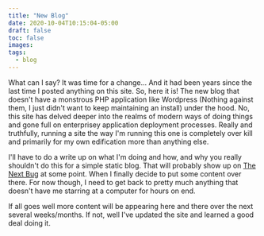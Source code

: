 ```yaml
---
title: "New Blog"
date: 2020-10-04T10:15:04-05:00
draft: false
toc: false
images:
tags: 
  - blog
---
```


What can I say? It was time for a change... And it had been years since the last time I posted anything on this site. So, here it is! The new blog that doesn't have a monstrous PHP application like Wordpress (Nothing against them, I just didn't want to keep maintaining an install) under the hood. No, this site has delved deeper into the realms of modern ways of doing things and gone full on enterprisey application deployment processes. Really and truthfully, running a site the way I'm running this one is completely over kill and primarily for my own edification more than anything else.

I'll have to do a write up on what I'm doing and how, and why you really shouldn't do this for a simple static blog. That will probably show up on [The Next Bug](https://thenextbug.com) at some point. When I finally decide to put some content over there. For now though, I need to get back to pretty much anything that doesn't have me starring at a computer for hours on end.

If all goes well more content will be appearing here and there over the next several weeks/months. If not, well I've updated the site and learned a good deal doing it.

